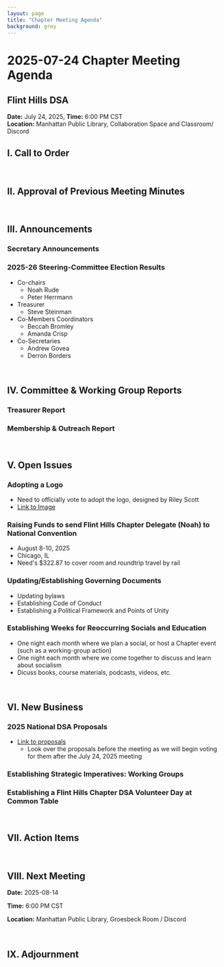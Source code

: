 ```yaml
---
layout: page
title: "Chapter Meeting Agenda"
background: grey
---
```




# 2025-07-24 Chapter Meeting Agenda 
## Flint Hills DSA

**Date:** July 24, 2025,
**Time:** 6:00 PM CST  
**Location:** Manhattan Public Library, Collaboration Space and Classroom/ Discord  

## I. Call to Order

<br>

## II. Approval of Previous Meeting Minutes

<br>

## III. Announcements

### Secretary Announcements

### 2025-26 Steering-Committee Election Results

- Co-chairs
  - Noah Rude
  - Peter Herrmann
- Treasurer
  - Steve Steinman
- Co-Members Coordinators
  - Beccah Bromley
  - Amanda Crisp
- Co-Secretaries
  - Andrew Govea
  - Derron Borders    
<br>

## IV. Committee & Working Group Reports


### Treasurer Report

### Membership & Outreach Report



<br>

## V. Open Issues

### Adopting a Logo

- Need to officially vote to adopt the logo, designed by Riley Scott
- [Link to Image](https://www.fhdsa.org/assets/img/FHDSA_pfp.png)

### Raising Funds to send Flint Hills Chapter Delegate (Noah) to National Convention

- August 8-10, 2025
- Chicago, IL
- Need's $322.87 to cover room and roundtrip travel by rail

### Updating/Establishing Governing Documents

- Updating bylaws
- Establishing Code of Conduct
- Establishing a Political Framework and Points of Unity


### Establishing Weeks for Reoccurring Socials and Education

- One night each month where we plan a social, or host a Chapter event (such as a working-group action)
- One night each month where we come together to discuss and learn about socialism
 - Dicuss books, course materials, podcasts, videos, etc.

<br>


## VI. New Business

### 2025 National DSA Proposals
- [Link to proposals](https://docs.google.com/document/d/1m3-XzrEpRsxWUmxj3nUrlAch5QZQWklQM0FcjZefaH4)
   - Look over the proposals before the meeting as we will begin voting for them after the July 24, 2025 meeting

### Establishing Strategic Imperatives: Working Groups

### Establishing a Flint Hills Chapter DSA Volunteer Day at Common Table

<br>

## VII. Action Items

<br>

## VIII. Next Meeting 

**Date:** 2025-08-14

**Time:** 6:00 PM CST  

**Location:** Manhattan Public Library, Groesbeck Room / Discord  

<br>

## IX. Adjournment
